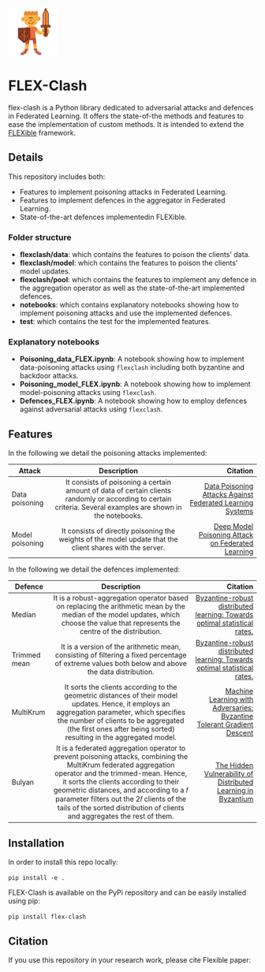 <img src="Attack-defense.png" width="100">

# FLEX-Clash

flex-clash is a Python library dedicated to adversarial attacks and defences in Federated Learning. It offers the state-of-the methods and features to ease the implementation of custom methods. It is intended to extend the [FLEXible](https://github.com/FLEXible-FL/FLEXible) framework.

## Details

This repository includes both:
- Features to implement poisoning attacks in Federated Learning.
- Features to implement defences in the aggregator in Federated Learning.
- State-of-the-art defences implementedin FLEXible.

### Folder structure

- **flexclash/data**: which contains the features to poison the clients' data.
- **flexclash/model**: which contains the features to poison the clients' model updates.
- **flexclash/pool**: which contains the features to implement any defence in the aggregation operator as well as the state-of-the-art implemented defences.
- **notebooks**: which contains explanatory notebooks showing how to implement poisoning attacks and use the implemented defences.
- **test**: which contains the test for the implemented features.

### Explanatory notebooks

- **Poisoning_data_FLEX.ipynb**: A notebook showing how to implement data-poisoning attacks using `flexclash` including both byzantine and backdoor attacks.
- **Poisoning_model_FLEX.ipynb**: A notebook showing how to implement model-poisoning attacks using `flexclash`.
- **Defences_FLEX.ipynb**: A notebook showing how to employ defences against adversarial attacks using `flexclash`.


## Features

In the following we detail the poisoning attacks implemented:

|  Attack |  Description  | Citation |
|----------|:-----------------------------------:|------:|
| Data poisoning | It consists of poisoning a certain amount of data of certain clients randomly or according to certain criteria. Several examples are shown in the notebooks. | [Data Poisoning Attacks Against Federated Learning Systems](https://link.springer.com/chapter/10.1007/978-3-030-58951-6_24) |
| Model poisoning | It consists of directly poisoning the weights of the model update that the client shares with the server. | [Deep Model Poisoning Attack on Federated Learning](https://www.mdpi.com/1999-5903/13/3/73)|

In the following we detail the defences implemented:

|  Defence |  Description  | Citation |
|----------|:-----------------------------------:|------:|
| Median    | It is a robust-aggregation operator based on replacing the arithmetic mean by the median of the model updates, which choose the value that represents the centre of the distribution. | [Byzantine-robust distributed learning: Towards optimal statistical rates.](https://proceedings.mlr.press/v80/yin18a.html) |
| Trimmed mean | It is a version of the arithmetic mean, consisting of filtering a fixed percentage of extreme values both below and above the data distribution. | [Byzantine-robust distributed learning: Towards optimal statistical rates.](https://proceedings.mlr.press/v80/yin18a.html) |
| MultiKrum | It sorts the clients according to the geometric distances of their model updates. Hence, it employs an aggregation parameter, which specifies the number of clients to be aggregated (the first ones after being sorted) resulting in the aggregated model.  | [Machine Learning with Adversaries: Byzantine Tolerant Gradient Descent](https://proceedings.neurips.cc/paper/2017/file/f4b9ec30ad9f68f89b29639786cb62ef-Paper.pdf) |
| Bulyan | It is a  federated aggregation operator to prevent poisoning attacks, combining the MultiKrum federated aggregation operator and the trimmed-mean. Hence, it sorts the clients according to their geometric distances, and according to a 𝑓 parameter filters out the 2𝑓 clients of the tails of the sorted distribution of clients and aggregates the rest of them.| [The Hidden Vulnerability of Distributed Learning in Byzantium](https://proceedings.mlr.press/v80/mhamdi18a/mhamdi18a.pdf) |


## Installation

In order to install this repo locally:

``
    pip install -e .
``

FLEX-Clash is available on the PyPi repository and can be easily installed using pip:

``
    pip install flex-clash
``

## Citation

If you use this repository in your research work, please cite Flexible paper:

